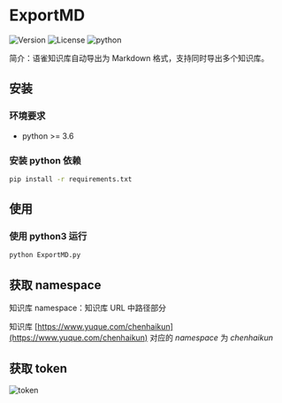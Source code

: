 # ExportMD
![Version](https://img.shields.io/badge/Version-1.0.0-blue) ![License](https://img.shields.io/badge/license-MIT-yellow) ![python](https://img.shields.io/badge/python->=3.6-orange)

简介：语雀知识库自动导出为 Markdown 格式，支持同时导出多个知识库。

## 安装
### 环境要求
 - python >= 3.6

### 安装 python 依赖
```bash
pip install -r requirements.txt
```

## 使用
### 使用 python3 运行
```bash
python ExportMD.py
```

## 获取 namespace
知识库 namespace：知识库 URL 中路径部分

知识库 [https://www.yuque.com/chenhaikun](https://www.yuque.com/chenhaikun)  对应的 *namespace* 为 *chenhaikun*

## 获取 token
![token](https://s3.jpg.cm/2021/08/17/IUIASp.png)
